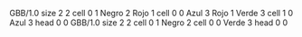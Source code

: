 <gs-board without-header> GBB/1.0
size 2 2
cell 0 1 Negro 2 Rojo 1 
cell 0 0 Azul 3 Rojo 1 Verde 3 
cell 1 0 Azul 3 
head 0 0
 </gs-board>
<gs-board without-header> GBB/1.0
size 2 2
cell 0 1 Negro 2 
cell 0 0 Verde 3 
head 0 0 </gs-board>